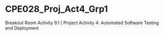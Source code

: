 # CPE028_Proj_Act4_Grp1
Breakout Room Activity 9.1 | Project Activity 4: Automated Software Testing and Deployment
